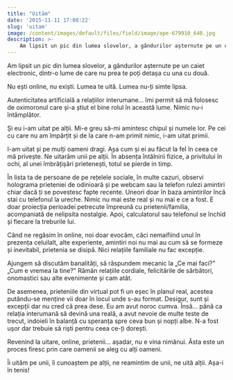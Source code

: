 ```yaml
---
title: "Uităm"
date: '2015-11-11 17:08:22'
slug: 'uitam'
image: /content/images/default/files/field/image/ape-679910_640.jpg
description: >-
    Am lipsit un pic din lumea slovelor, a gândurilor așternute pe un caiet electronic, dintr-o lume de care nu prea te poți detașa cu una cu două.Nu ești online, nu exiști. Lumea te uită. Lumea nu-ți si
---
```

<div class="kg-card-markdown"><p>Am lipsit un pic din lumea slovelor, a gândurilor așternute pe un caiet electronic, dintr-o lume de care nu prea te poți detașa cu una cu două.</p>
<p>Nu ești online, nu exiști. Lumea te uită. Lumea nu-ți simte lipsa.</p>
<p>Autenticitatea artificială a relațiilor interumane... îmi permit să mă folosesc de oximoronul care și-a știut el bine rolul în această lume. Nimic nu-i întâmplător.</p>
<p>Și eu i-am uitat pe alții. Mi-e greu să-mi amintesc chipul și numele lor. Pe cei cu care nu am împărțit și de la care n-am primit nimic, i-am uitat primii.</p>
<p>I-am uitat și pe mulți oameni dragi. Așa cum și ei au făcut la fel în ceea ce mă privește. Ne uitarăm unii pe alții. În absența întâlnirii fizice, a privitului în ochi, al unei îmbrățișări prietenești, totul se pierde in timp.</p>
<p>În lista ta de persoane de pe rețelele sociale, în multe cazuri, observi holograma prieteniei de odinioară și pe webcam sau la telefon rulezi amintiri chiar dacă ți se povestesc fapte recente. Uneori doar în baza amintirilor încă stai cu telefonul la ureche. Nimic nu mai este real și nu mai e ce a fost. E doar proiecția perioadei petrecute împreună cu prietenii/familia, acompaniată de nelipsita nostalgie. Apoi, calculatorul sau telefonul se închid și fiecare la treburile lui.</p>
<p>Când ne regăsim în online, noi doar evocăm, căci nemaifiind unul în prezența celuilalt, alte experiente, amintiri noi nu mai au cum să se formeze și inevitabil, prietenia se disipă. Nici relațiile familiale nu fac excepție.</p>
<p>Ajungem să discutăm banalități, să răspundem mecanic la „Ce mai faci?" „Cum e vremea la tine?" Rămân relațiile cordiale, felicitările de sărbători, onomastici sau alte evenimente și cam atât.</p>
<p>De asemenea, prieteniile din virtual pot fi un eșec în planul real, acestea putându-se menține vii doar în locul unde s-au format. Desigur, sunt și excepții dar nu cred că prea dese. Eu am avut noroc cumva. Însă... până ca relația interumană să devină una reală, a avut nevoie de multe teste de trecut, indoieli în balanță cu speranța spre ceva bun și nopți albe. N-a fost ușor dar trebuie să riști pentru ceea ce-ți dorești.</p>
<p>Revenind la uitare, online, prietenii... așadar, nu e vina nimănui. Ăsta este un proces firesc prin care oamenii se aleg cu alți oameni.</p>
<p>Îi uităm pe unii, îi cunoaștem pe alții, ne reamintim de unii, ne uită alții. Așa-i în tenis!</p>
</div>
    